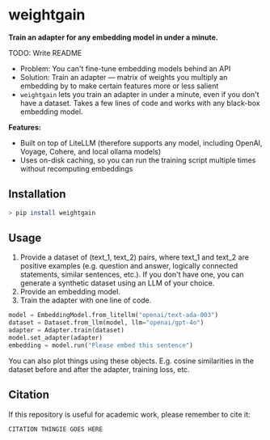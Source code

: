 # weightgain

**Train an adapter for any embedding model in under a minute.**

TODO: Write README

- Problem: You can't fine-tune embedding models behind an API
- Solution: Train an adapter –– matrix of weights you multiply an embedding by to make certain features more or less salient
- `weightgain` lets you train an adapter in under a minute, even if you don't have a dataset. Takes a few lines of code and works with any black-box embedding model.

**Features:**

- Built on top of LiteLLM (therefore supports any model, including OpenAI, Voyage, Cohere, and local ollama models)
- Uses on-disk caching, so you can run the training script multiple times without recomputing embeddings

## Installation

```bash
> pip install weightgain
```

## Usage

1. Provide a dataset of (text_1, text_2) pairs, where text_1 and text_2 are positive examples (e.g. question and answer, logically connected statements, similar sentences, etc.). If you don't have one, you can generate a synthetic dataset using an LLM of your choice.
2. Provide an embedding model.
3. Train the adapter with one line of code.

```python
model = EmbeddingModel.from_litellm("openai/text-ada-003")
dataset = Dataset.from_llm(model, llm="openai/gpt-4o")
adapter = Adapter.train(dataset)
model.set_adapter(adapter)
embedding = model.run("Please embed this sentence")
```

You can also plot things using these objects. E.g. cosine similarities in the dataset before and after the adapter, training loss, etc.

## Citation

If this repository is useful for academic work, please remember to cite it:

```
CITATION THINGIE GOES HERE
```
